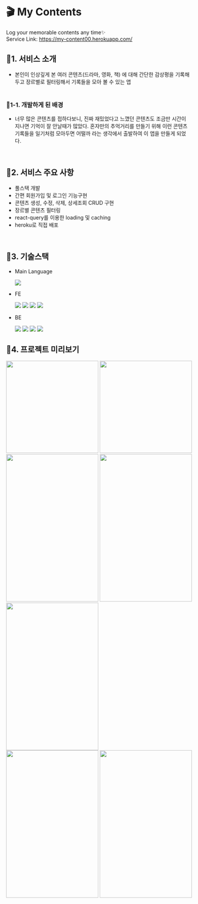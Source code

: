 # 🎬 My Contents

Log your memorable contents any time✨ <br>
Service Link: https://my-content00.herokuapp.com/

## 🔗1. 서비스 소개

- 본인이 인상깊게 본 여러 콘텐츠(드라마, 영화, 책) 에 대해 간단한 감상평을 기록해 두고 장르별로 필터링해서 기록들을 모아 볼 수 있는 앱<br><br>

### 🔗1-1. 개발하게 된 배경<br>

- 너무 많은 콘텐츠를 접하다보니, 진짜 재밌었다고 느꼈던 콘텐츠도 조금만 시간이 지나면 기억이 잘 안날때가 많았다. 혼자만의 추억거리를 만들기 위해 이런 콘텐츠 기록들을 일기처럼 모아두면 어떨까 라는 생각에서 출발하여 이 앱을 만들게 되었다.

<br>

## 🔗2. 서비스 주요 사항

- 풀스택 개발
- 간편 회원가입 및 로그인 기능구현
- 콘텐츠 생성, 수정, 삭제, 상세조회 CRUD 구현
- 장르별 콘텐츠 필터링
- react-query를 이용한 loading 및 caching
- heroku로 직접 배포

<br>

## 🔗3. 기술스택

- Main Language

  <img src="https://img.shields.io/badge/Javascript-F7DF1E?style=for-the-badge&logo=javascript&logoColor=black"/>

- FE

  <img src ="https://img.shields.io/badge/React-61DAFB?style=for-the-badge&logo=React&logoColor=white"> <img src="https://img.shields.io/badge/ReactQuery-FF4154?style=for-the-badge&logo=ReactQuery&logoColor=white"/> <img src ="https://img.shields.io/badge/styled components-DB7093?style=for-the-badge&logo=styled-components&logoColor=white"> <img src ="https://img.shields.io/badge/MUI-007FFF?style=for-the-badge&logo=MUI&logoColor=white">

- BE

    <img src="https://img.shields.io/badge/mongoDB-47A248?style=for-the-badge&logo=MongoDB&logoColor=white">
  <img src="https://img.shields.io/badge/mongoose-47A248?style=for-the-badge&logo=MongoDB&logoColor=white">
  <img src="https://img.shields.io/badge/node.js-339933?style=for-the-badge&logo=Node.js&logoColor=white">
  <img src="https://img.shields.io/badge/express-000000?style=for-the-badge&logo=express&logoColor=white">

## 🔗4. 프로젝트 미리보기

<img src='https://seoul-cyber-punk.s3.ap-northeast-2.amazonaws.com/sehee/%EB%A1%9C%EA%B7%B8%EC%9D%B8.png' width='250px' height='250px'> <img src='https://seoul-cyber-punk.s3.ap-northeast-2.amazonaws.com/sehee/%ED%9A%8C%EC%9B%90%EA%B0%80%EC%9E%85.png' width='250px' height='250px'>
<br>
<img src='https://seoul-cyber-punk.s3.ap-northeast-2.amazonaws.com/sehee/%EB%A9%94%EC%9D%B8%EB%A6%AC%EC%8A%A4%ED%8A%B8.png' width='250px' height='400px'>
<img src='https://seoul-cyber-punk.s3.ap-northeast-2.amazonaws.com/sehee/%EC%9E%A5%EB%A5%B4%ED%95%84%ED%84%B0%EB%A7%81.png' width='250px' height='400px'>
<img src='https://seoul-cyber-punk.s3.ap-northeast-2.amazonaws.com/sehee/create.png' width='250px' height='400px'>
<br>
<img src='https://seoul-cyber-punk.s3.ap-northeast-2.amazonaws.com/sehee/%EB%94%94%ED%85%8C%EC%9D%BC.png' width='250px' height='400px'>
<img src='https://seoul-cyber-punk.s3.ap-northeast-2.amazonaws.com/sehee/%EB%AA%A8%EB%8B%AC.png' width='250px' height='400px'>
